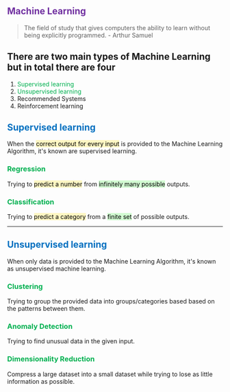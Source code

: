 ## <span style="color:rgb(112, 48, 160)">Machine Learning</span>
> The field of study that gives computers the ability to learn without being explicitly programmed. - Arthur Samuel

## There are two main types of Machine Learning but in total there are four
1. <span style="color:rgb(0, 176, 80)">Supervised learning</span>
2. <span style="color:rgb(0, 176, 80)">Unsupervised learning</span>
3. Recommended Systems 
4. Reinforcement learning

## <span style="color:rgb(0, 112, 192)">Supervised learning</span>
When the <mark style="background: #FFF3A3A6;">correct output for every input</mark> is provided to the Machine Learning Algorithm, it's known are supervised learning.
### <span style="color:rgb(0, 176, 80)">Regression</span>
Trying to <mark style="background: #FFF3A3A6;">predict a number</mark> from <mark style="background: #BBFABBA6;">infinitely many possible</mark> outputs.
### <span style="color:rgb(0, 176, 80)">Classification</span>
Trying to <mark style="background: #FFF3A3A6;">predict a category</mark> from a <mark style="background: #BBFABBA6;">finite set</mark> of possible outputs.

--------
## <span style="color:rgb(0, 112, 192)">Unsupervised learning</span>
When only data is provided to the Machine Learning Algorithm, it's known as unsupervised machine learning.
### <span style="color:rgb(0, 176, 80)">Clustering</span>
Trying to group the provided data into groups/categories based based on the patterns between them.
### <span style="color:rgb(0, 176, 80)">Anomaly Detection</span>
Trying to find unusual data in the given input.
### <span style="color:rgb(0, 176, 80)">Dimensionality Reduction</span>
Compress a large dataset into a small dataset while trying to lose as little information as possible.

